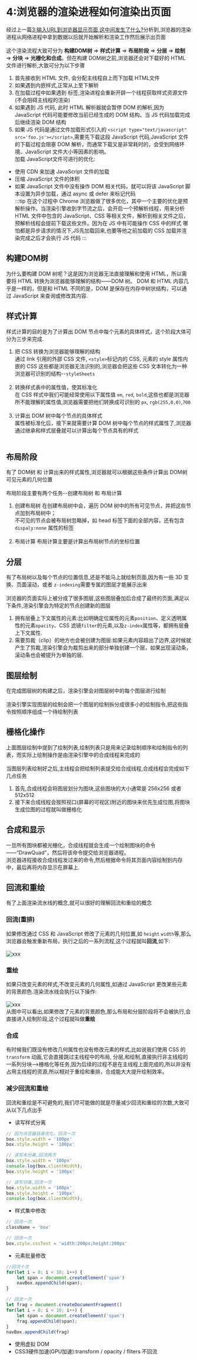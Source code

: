 # 4:浏览器的渲染进程如何渲染出页面
经过上一篇[3:输入URL到浏览器显示页面,这中间发生了什么?](./3.html)分析到,浏览器的渲染进程从网络进程中拿到数据以后就开始解析和渲染工作然后展示出页面<br/><br/>
这个渲染流程大致可分为 **构建DOM树** => **样式计算** => **布局阶段** => **分层** => **绘制** => **分块** => **光栅化和合成**。但在构建 DOM树之前,浏览器还会对下载好的 HTML 文件进行解析,大致可分为以下步骤<br>
1. 首先接收到 HTML 文件, 会分配主线程自上而下加载 HTML文件
2.  如果遇到内嵌样式,正常从上至下解析
3.  在加载过程中如果遇到 <link>标签,渲染进程会重新开辟一个线程获取样式资源文件(不会阻碍主线程的渲染)
4.  如果遇到 JS 代码, 此时 HTML 解析器就会暂停 DOM 的解析,因为 JavaScript 代码可能要修改当前已经生成的 DOM 结构。当 JS 代码加载完成后继续渲染 DOM 结构
5. 如果 JS 代码是通过文件加载形式引入的 `<script type="text/javascript" src='foo.js'></script>`,需要先下载这段 JavaScript 代码,JavaScript 文件的下载过程会阻塞 DOM 解析，而通常下载又是非常耗时的，会受到网络环境、JavaScript 文件大小等因素的影响。<br>
加载 JavaScript文件可进行的优化: 
- 使用 CDN 来加速 JavaScript 文件的加载 
- 压缩 JavaScript 文件的体积 
- 如果 JavaScript 文件中没有操作 DOM 相关代码，就可以将该 JavaScript 脚本设置为异步加载，通过 async 或 defer 来标记代码<br>
:::tip
在这个过程中 Chrome 浏览器做了很多优化，其中一个主要的优化是预解析操作。当渲染引擎收到字节流之后，会开启一个预解析线程，用来分析 HTML 文件中包含的 JavaScript、CSS 等相关文件，解析到相关文件之后，预解析线程会提前下载这些文件。因为在 JS 中有可能操作 CSS 中的样式 哪怕都是异步请求的情况下,JS先加载回来,也要等他之前加载的 CSS 加载并渲染完成之后才会执行 JS 代码
:::
## 构建DOM树
为什么要构建 DOM 树呢？这是因为浏览器无法直接理解和使用 HTML，所以需要将 HTML 转换为浏览器能够理解的结构——DOM 树。
DOM 和 HTML 内容几乎是一样的，但是和 HTML 不同的是，DOM 是保存在内存中树状结构，可以通过 JavaScript 来查询或修改其内容.
## 样式计算
样式计算的目的是为了计算出 DOM 节点中每个元素的具体样式，这个阶段大体可分为三步来完成.<br/>
1. 把 CSS 转换为浏览器能够理解的结构<br/>
通过 link 引用的外部 CSS 文件, `<style>`标记内的 CSS, 元素的 style 属性内嵌的 CSS 这些都是浏览器无法识别的,浏览器会把这些 CSS 文本转化为一种浏览器可识别的结构--`styleSheets`<br/><br/>
2. 转换样式表中的属性值，使其标准化<br/>
在 CSS 样式中我们可能经常使用以下属性值 `em`, `red`, `bold`,这些也都是浏览器所不能理解的属性值,浏览器需要把他们转换成可识别的 `px`, `rgb(255,0,0)`,`700`<br/><br/>
3. 计算出 DOM 树中每个节点的具体样式<br/>
属性被标准化后，接下来就需要计算 DOM 树中每个节点的样式属性了,浏览器通过继承和样式层叠就可以计算出每个节点具有的样式<br/><br/>
## 布局阶段
有了 DOM树 和 计算出来的样式属性,浏览器就可以根据这些条件计算出 DOM树 可见元素的几何位置<br/><br/>
布局阶段主要有两个任务--创建布局树 和 布局计算
1. 创建布局树
在创建布局树中会，遍历 DOM 树中的所有可见节点，并把这些节点加到布局树中；<br/>
不可见的节点会被布局树忽略掉，如 head 标签下面的全部内容，还有包含 `dispaly:none` 属性的标签<br/><br/>
2. 布局计算
布局计算主要是计算出布局树节点的坐标位置
## 分层
有了布局树以及每个节点的位置信息,还是不能马上就绘制页面,因为有一些 3D 变换、页面滚动，或者 `z-indexing`需要专属的图层才能展示出来<br><br/>
浏览器的页面实际上被分成了很多图层,这些图层叠加后合成了最终的页面,满足以下条件,渲染引擎会为特定的节点创建新的图层
1. 拥有层叠上下文属性的元素:比如明确定位属性的元素`position`、定义透明属性的元素`opacity`、CSS 滤镜`filter`的元素,以及`z-index`属性等，都拥有层叠上下文属性.<br/>
2. 需要剪裁（clip）的地方也会被创建为图层:如果元素内容超出了边界,这时候就产生了剪裁,渲染引擎会为裁剪出来的部分单独创建一个层，如果出现滚动条，滚动条也会被提升为单独的层.
## 图层绘制
在完成图层树的构建之后，渲染引擎会对图层树中的每个图层进行绘制<br/><br/>
渲染引擎实现图层的绘制会把一个图层的绘制拆分成很多小的绘制指令,把这些指令按照顺序组成一个待绘制列表

## 栅格化操作
上面图层绘制中提到了绘制列表,绘制列表只是用来记录绘制顺序和绘制指令的列表，而实际上绘制操作是由渲染引擎中的合成线程来完成的<br/><br/>
当图层列表绘制好之后,主线程会把绘制列表提交给合成线程,合成线程会完成如下几点任务
1. 首先,合成线程会将图层划分为图块,这些图块的大小通常是 256x256 或者 512x512
2. 接下来合成线程会按照视口(屏幕的可视区)附近的图块来优先生成位图,将图块生成位图的过程就叫做栅格化

## 合成和显示
一旦所有图块都被光栅化，合成线程就会生成一个绘制图块的命令——“DrawQuad”，然后将该命令提交给浏览器进程。<br/>
浏览器进程接收合成线程发过来的命令,然后根据命令将其页面内容绘制到内存中，最后再将内存显示在屏幕上.

## 回流和重绘
有了上面渲染流水线的概念,就可以很好的理解回流和重绘的概念
### 回流(重排)
如果修改通过 CSS 和 JavaScript 修改了元素的几何位置,如 `height` `width`等,那么浏览器会触发重新布局，执行之后的一系列流程,这个过程就叫**回流**,如下:<br/><br/>
![xxx](../images/Chrom/4/0.svg)

### 重绘
如果只改变元素的样式,不改变元素的几何属性,如通过 JavaScript 更改某些元素的背景颜色.渲染流水线会执行以下操作:<br/><br/>
![xxx](../images/Chrom/4/1.svg)<br/>
从图中可以看出,如果修改了元素的背景颜色,那么布局和分层阶段将不会被执行,会直接进入绘制阶段,这个过程就叫做**重绘**

### 合成
有时候我们既没有修改几何属性也没有修改元素的样式,比如说我们使用 CSS 的 `transform` 动画,它会直接跳过主线程中的布局, 分层,和绘制,直接执行非主线程的一系列分块-->栅格化等任务,因为后续的过程不是在主线程上面完成的,所以并没有占用主线程的资源,所以相对于重绘和重排，合成能大大提升绘制效率。

### 减少回流和重绘
回流和重绘是不可避免的,我们尽可能做的就是尽量减少回流和重绘的次数,大致可从以下几点出手<br>
- 读写样式分离
```js
// 因为浏览器自身优化，回流一次
box.style.width = '100px'
box.style.height = '100px'
```
```js
// 读写未分离,回流两次
box.style.width = '100px'
console.log(box.clientWidth);
box.style.height = '100px'
```
```js
// 读写分离,回流一次
box.style.width = '100px'
box.style.height = '100px'
console.log(box.clientWidth);
```
- 样式集中修改
```js
// 回流一次
className = 'box'
```
```js
// 回流一次
box.style.cssText = 'width:200px;height:200px'
```
- 元素批量修改
```js
//回流十次
for(let i = 0; i < 10; i++) {
    let span = document.createElement('span')
    navBox.appendChild(span);
}
```
```js
// 回流一次
let frag = document.createDocumentFragment()
for(let i = 0; i < 10; i++) {
    let span = document.createElement('span')
    frag.appendChild(span);
}
navBox.appendChild(frag)
```
- 使用虚拟 DOM
- CSS3硬件加速(GPU加速):transform /  opacity / fliters 不回流
 
